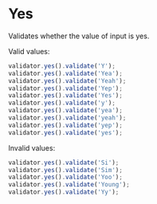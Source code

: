 # Yes

Validates whether the value of input is yes.

Valid values:

```js
validator.yes().validate('Y');
validator.yes().validate('Yea');
validator.yes().validate('Yeah');
validator.yes().validate('Yep');
validator.yes().validate('Yes');
validator.yes().validate('y');
validator.yes().validate('yea');
validator.yes().validate('yeah');
validator.yes().validate('yep');
validator.yes().validate('yes');
```

Invalid values:

```js
validator.yes().validate('Si');
validator.yes().validate('Sim');
validator.yes().validate('Yoo');
validator.yes().validate('Young');
validator.yes().validate('Yy');
```
